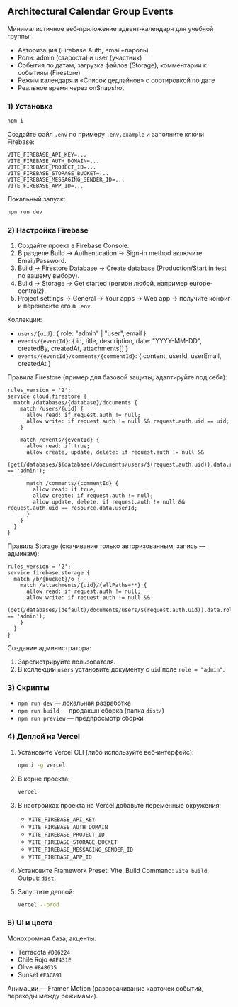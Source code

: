 ## Architectural Calendar Group Events

Минималистичное веб‑приложение адвент‑календаря для учебной группы:

- Авторизация (Firebase Auth, email+пароль)
- Роли: admin (староста) и user (участник)
- События по датам, загрузка файлов (Storage), комментарии к событиям (Firestore)
- Режим календаря и «Список дедлайнов» с сортировкой по дате
- Реальное время через onSnapshot

### 1) Установка

```bash
npm i
```

Создайте файл `.env` по примеру `.env.example` и заполните ключи Firebase:

```
VITE_FIREBASE_API_KEY=...
VITE_FIREBASE_AUTH_DOMAIN=...
VITE_FIREBASE_PROJECT_ID=...
VITE_FIREBASE_STORAGE_BUCKET=...
VITE_FIREBASE_MESSAGING_SENDER_ID=...
VITE_FIREBASE_APP_ID=...
```

Локальный запуск:

```bash
npm run dev
```

### 2) Настройка Firebase

1. Создайте проект в Firebase Console.
2. В разделе Build → Authentication → Sign-in method включите Email/Password.
3. Build → Firestore Database → Create database (Production/Start in test по вашему выбору).
4. Build → Storage → Get started (регион любой, например europe-central2).
5. Project settings → General → Your apps → Web app → получите конфиг и перенесите его в `.env`.

Коллекции:
- `users/{uid}`: { role: "admin" | "user", email }
- `events/{eventId}`: { id, title, description, date: "YYYY-MM-DD", createdBy, createdAt, attachments[] }
- `events/{eventId}/comments/{commentId}`: { content, userId, userEmail, createdAt }

Правила Firestore (пример для базовой защиты; адаптируйте под себя):

```
rules_version = '2';
service cloud.firestore {
  match /databases/{database}/documents {
    match /users/{uid} {
      allow read: if request.auth != null;
      allow write: if request.auth != null && request.auth.uid == uid;
    }

    match /events/{eventId} {
      allow read: if true;
      allow create, update, delete: if request.auth != null &&
        (get(/databases/$(database)/documents/users/$(request.auth.uid)).data.role == 'admin');

      match /comments/{commentId} {
        allow read: if true;
        allow create: if request.auth != null;
        allow update, delete: if request.auth != null && request.auth.uid == resource.data.userId;
      }
    }
  }
}
```

Правила Storage (скачивание только авторизованным, запись — админам):

```
rules_version = '2';
service firebase.storage {
  match /b/{bucket}/o {
    match /attachments/{uid}/{allPaths=**} {
      allow read: if request.auth != null; 
      allow write: if request.auth != null &&
        (get(/databases/(default)/documents/users/$(request.auth.uid)).data.role == 'admin');
    }
  }
}
```

Создание администратора:
1. Зарегистрируйте пользователя.
2. В коллекции `users` установите документу с `uid` поле `role = "admin"`.

### 3) Скрипты

- `npm run dev` — локальная разработка
- `npm run build` — продакшн сборка (папка `dist/`)
- `npm run preview` — предпросмотр сборки

### 4) Деплой на Vercel

1. Установите Vercel CLI (либо используйте веб‑интерфейс):
   ```bash
   npm i -g vercel
   ```
2. В корне проекта:
   ```bash
   vercel
   ```
3. В настройках проекта на Vercel добавьте переменные окружения:
   - `VITE_FIREBASE_API_KEY`
   - `VITE_FIREBASE_AUTH_DOMAIN`
   - `VITE_FIREBASE_PROJECT_ID`
   - `VITE_FIREBASE_STORAGE_BUCKET`
   - `VITE_FIREBASE_MESSAGING_SENDER_ID`
   - `VITE_FIREBASE_APP_ID`

4. Установите Framework Preset: Vite. Build Command: `vite build`. Output: `dist`.
5. Запустите деплой:
   ```bash
   vercel --prod
   ```

### 5) UI и цвета

Монохромная база, акценты:
- Terracota `#D06224`
- Chile Rojo `#AE431E`
- Olive `#8A8635`
- Sunset `#EAC891`

Анимации — Framer Motion (разворачивание карточек событий, переходы между режимами).


